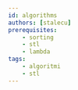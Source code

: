 ```yaml
---
id: algorithms
authors: [stalecu]
prerequisites:
    - sorting
    - stl
    - lambda
tags:
    - algoritmi
    - stl
---
```

<!-- 
Până în acest punct, am învățat câțiva algoritmi, de la
[sortare](../usor/sorting.md), [sume parțiale](../usor/partial-sums.md) și
[căutarea binară](../usor/binary-search.md) la
[maxime și minime](../usor/maxime-minime.md) și
[determinarea frecvenței unui element](../usor/frequency-arrays.md). Aceste
probleme sunt frecvente în programare, iar mulți dezvoltatori ajung să
implementeze de la zero structuri de date precum stive, vectori dinamici, liste
înlănțuite sau string-uri, așa cum este cazul pentru programatorii care lucrează
în C.

Din fericire, creatorii C++ au vrut să evite acest efort redundant, și deci
ofera în biblioteca sa standard un set de biblioteci numite la comun STL
(Standard Template Library). STL este compus din patru concepte:

- Containerele, care sunt obiecte care stochează date. Am dat de câteva astfel
  de containere, precum `vector`, `map` sau `set`. Nu voi reitera descrierea
  acestor containere, pentru că s-a făcut deja în articolele corespunzătoare,
  mai ales în [introducerea în STL](../cppintro/stl.md).
- Iteratorii, care ne permit să traversăm un set de elemente într-o manieră
  uniformă și standardizată.
- Algoritmii, care ne permit să efectuăm operații comune pe orice fel de
  container folosind iteratorii, dacă sunt îndeplinite cerințele algoritmului
  (dacă trebuie să sortezi ceva, elementele trebuie să fie comparabile, de
  pildă).
- Funcțiile, mai ales [funcțiile lambda](../cppintro/lambda.md), pentru a putea
  controla cum funcționează algoritmii. De pildă, dacă vrem să căutăm un element
  par, cu funcții (în mod specific, cu un predicat) avem cum să precizăm acest
  lucru.

Vom recapitula iteratorii, chiar dacă au fost menționați în
[introducerea în STL](../cppintro/stl.md), deoarece aceștia sunt foarte
importanți.

# Iteratorii

Iteratorii ne permit să traversăm un set de elemente conținute în orice este ca
un container (deci nu neapărat din STL, poate fi definit și de noi!) într-o
manieră uniformă. Fie că e vorba de un `vector`, `array` sau `set`, cu
iteratorii este irelevant cum anume traversezi acea colecție de elemente, deci
poți avea algoritmi generici. -->
